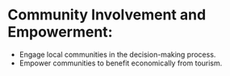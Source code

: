 # Community Involvement and Empowerment:
 - Engage local communities in the decision-making process.
 - Empower communities to benefit economically from tourism.
